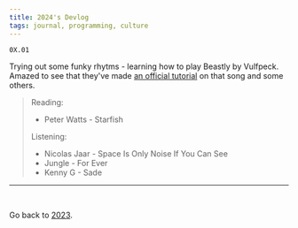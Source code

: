 ```yaml
---
title: 2024's Devlog
tags: journal, programming, culture
---
```


<!-- S05E14 -->

```
0X.01
```

Trying out some funky rhytms - learning how to play Beastly by Vulfpeck. Amazed
to see that they've made [an official
tutorial](https://www.youtube.com/watch?v=KQRV0c1KXYc) on that song and some
others.


>Reading:
>
>- Peter Watts - Starfish
>
>Listening:
>
>- Nicolas Jaar - Space Is Only Noise If You Can See
>- Jungle - For Ever
>- Kenny G - Sade

---

<br>

Go back to [2023](/2023).

<br>
